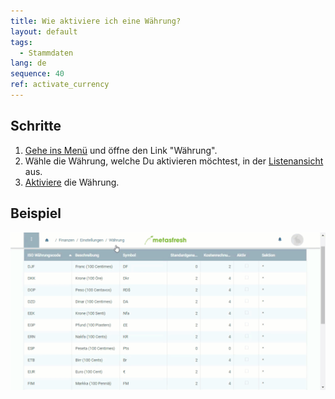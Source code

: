 ```yaml
---
title: Wie aktiviere ich eine Währung?
layout: default
tags:
  - Stammdaten
lang: de
sequence: 40
ref: activate_currency
---
```


## Schritte

1. [Gehe ins Menü](Menu) und öffne den Link "Währung".
1. Wähle die Währung, welche Du aktivieren möchtest, in der [Listenansicht](Ansichten) aus.
1. [Aktiviere](Datensatz_aktivieren) die Währung.

## Beispiel
![](assets/Waehrung_aktivieren.gif)
